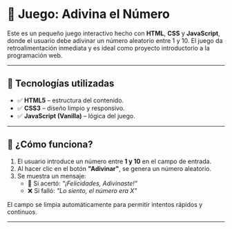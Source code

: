 # 🎯 Juego: Adivina el Número

Este es un pequeño juego interactivo hecho con **HTML**, **CSS** y **JavaScript**, donde el usuario debe adivinar un número aleatorio entre 1 y 10. El juego da retroalimentación inmediata y es ideal como proyecto introductorio a la programación web.

---


## 🚀 Tecnologías utilizadas

- ✅ **HTML5** – estructura del contenido.
- ✅ **CSS3** – diseño limpio y responsivo.
- ✅ **JavaScript (Vanilla)** – lógica del juego.

---

## 🧩 ¿Cómo funciona?

1. El usuario introduce un número entre **1 y 10** en el campo de entrada.
2. Al hacer clic en el botón **"Adivinar"**, se genera un número aleatorio.
3. Se muestra un mensaje:
   - 🎉 Si acertó: *"¡Felicidades, Adivinaste!"*
   - ❌ Si falló: *"Lo siento, el número era X"*

El campo se limpia automáticamente para permitir intentos rápidos y continuos.

---

